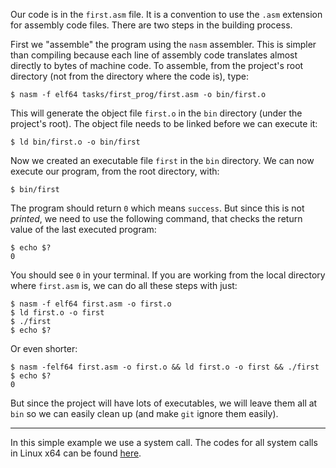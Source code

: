 Our code is in the `first.asm` file. It is a convention to use the `.asm`
extension for assembly code files. There are two steps in the building
process.

First we "assemble" the program using the `nasm` assembler. This is simpler
than compiling because each line of assembly code translates almost directly
to bytes of machine code. To assemble, from the project's root directory
(not from the directory where the code is), type:

    $ nasm -f elf64 tasks/first_prog/first.asm -o bin/first.o

This will generate the object file `first.o` in the `bin` directory (under
the project's root). The object file needs to be linked before we can 
execute it:

    $ ld bin/first.o -o bin/first

Now we created an executable file `first` in the `bin` directory. We can
now execute our program, from the root directory, with:

    $ bin/first

The program should return `0` which means `success`. But since this is not
*printed*, we need to use the following command, that checks the return
value of the last executed program:

    $ echo $?
    0

You should see `0` in your terminal. If you are working from the local 
directory where `first.asm` is, we can do all these steps with just:

    $ nasm -f elf64 first.asm -o first.o
    $ ld first.o -o first
    $ ./first
    $ echo $?

Or even shorter:

    $ nasm -felf64 first.asm -o first.o && ld first.o -o first && ./first
    $ echo $?
    0

But since the project will have lots of executables, we will leave them all
at `bin` so we can easily clean up (and make `git` ignore them easily).

---

In this simple example we use a system call. The codes for all system calls
in Linux x64 can be found 
[here](https://github.com/torvalds/linux/blob/v3.13/arch/x86/syscalls/syscall_64.tbl#L69).
